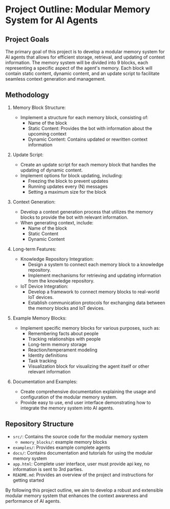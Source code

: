 # Project Outline: Modular Memory System for AI Agents

## Project Goals
The primary goal of this project is to develop a modular memory system for AI agents that allows for efficient storage, retrieval, and updating of context information. The memory system will be divided into 9 blocks, each representing a specific aspect of the agent's memory. Each block will contain static content, dynamic content, and an update script to facilitate seamless context generation and management.

## Methodology
1. Memory Block Structure:
   - Implement a structure for each memory block, consisting of:
     - Name of the block
     - Static Content: Provides the bot with information about the upcoming context
     - Dynamic Content: Contains updated or rewritten context information

2. Update Script:
   - Create an update script for each memory block that handles the updating of dynamic content.
   - Implement options for block updating, including:
     - Freezing the block to prevent updates
     - Running updates every (N) messages
     - Setting a maximum size for the block

3. Context Generation:
   - Develop a context generation process that utilizes the memory blocks to provide the bot with relevant information.
   - When generating context, include:
     - Name of the block
     - Static Content
     - Dynamic Content

4. Long-term Features:
   - Knowledge Repository Integration:
     - Design a system to connect each memory block to a knowledge repository.
     - Implement mechanisms for retrieving and updating information from the knowledge repository.
   - IoT Device Integration:
     - Develop a framework to connect memory blocks to real-world IoT devices.
     - Establish communication protocols for exchanging data between the memory blocks and IoT devices.

5. Example Memory Blocks:
   - Implement specific memory blocks for various purposes, such as:
     - Remembering facts about people
     - Tracking relationships with people
     - Long-term memory storage
     - Reaction/temperament modeling
     - Identity definitions
     - Task tracking
     - Visualization block for visualizing the agent itself or other relevant information

6. Documentation and Examples:
   - Create comprehensive documentation explaining the usage and configuration of the modular memory system.
   - Provide easy to use, end user interface demonstrating how to integrate the memory system into AI agents.

## Repository Structure
- `src/`: Contains the source code for the modular memory system
  - `memory_blocks/`: example memory blocks
- `examples/`: Provides example complete agents
- `docs/`: Contains documentation and tutorials for using the modular memory system
- `app.html`: Complete user interface, user must provide api key, no information is sent to 3rd parties.
- `README.md`: Provides an overview of the project and instructions for getting started

By following this project outline, we aim to develop a robust and extensible modular memory system that enhances the context awareness and performance of AI agents.
